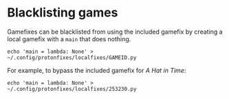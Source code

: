 # Blacklisting games

Gamefixes can be blacklisted from using the included gamefix by creating a local gamefix with a `main` that does nothing.

``` shell
echo 'main = lambda: None' > ~/.config/protonfixes/localfixes/GAMEID.py
```

For example, to bypass the included gamefix for *A Hat in Time*:

``` shell
echo 'main = lambda: None' > ~/.config/protonfixes/localfixes/253230.py
```
